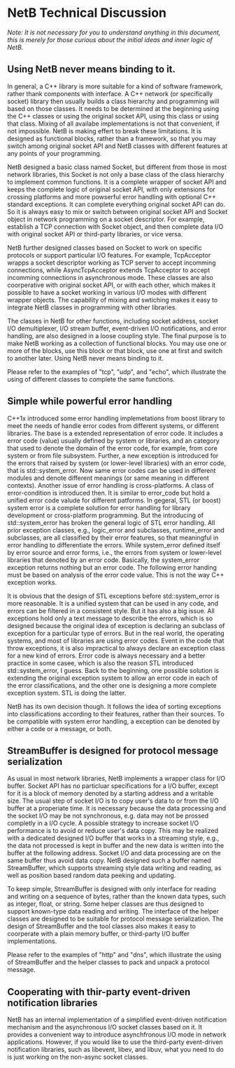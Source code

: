 # NetB Technical Discussion 

*Note: It is not necessary for you to understand anything in this document, this is merely for those curious about the initial ideas and inner logic of NetB.*

## Using NetB never means binding to it.

In general, a C++ library is more suitable for a kind of software framework, rather thank components with interface. A C++ network (or specifically socket) library then usually builds a class hierarchy and programming will based on those classes. It needs to be determined at the beginning using the C++ classes or using the original socket API, using this class or using that class. Mixing of all availabe implementations is not that convenient, if not impossible. NetB is making effert to break these limitations. It is designed as functional blocks, rather than a framework, so that you may switch among original socket API and NetB classes with different features at any points of your programming. 

NetB designed a basic class named Socket, but different from those in most network libraries, this Socket is not only a base class of the class hierarchy to implement common functions. It is a complete wrapper of socket API and keeps the complete logic of original socket API, with only extensions for crossing platforms and more powserful error handling with optional C++ standard exceptions. It can complete everything original socket API can do. So it is always easy to mix or switch between original socket API and Socket object in network programming on a socket descriptor. For example, establish a TCP connection with Socket object, and then complete data I/O with original socket API or third-party libraries, or vice versa. 

NetB further designed classes based on Socket to work on specific protocols or support particular I/O features. For example, TcpAcceptor wrapps a socket descriptor working as TCP server to accept incomming connections, while AsyncTcpAcceptor extends TcpAcceptor to accept incomming connections in asynchronous mode. These classes are also coorperative with original socket API, or with each other, which makes it possible to have a socket working in various I/O modes with different wrapper objects. The capability of mixing and swtiching makes it easy to integrate NetB classes in programming with other libraries.  

The classes in NetB for other functions, including socket address, socket I/O demultiplexer, I/O stream buffer, event-driven I/O notifications, and error handling, are also designed in a loose coupling style. The final purpose is to make NetB working as a collection of functional blocks. You may use one or more of the blocks, use this block or that block, use one at first and switch to another later. Using NetB never means binding to it.  

Please refer to the examples of "tcp", "udp", and "echo", which illustrate the using of different classes to complete the same functions. 

## Simple while powerful error handling  

C++1x introduced some error handling implemetations from boost library to meet the needs of handle error codes from different systems, or different libraries. The base is a extended representation of error code. It includes a error code (value) usually defined by system or libraries, and an category that used to denote the domain of the error code, for example, from core system or from file subsystem. Further, a new exception is introduced for the errors that raised by system (or lower-level libraries) with an error code, that is std::system_error. Now same error codes can be used in different modules and denote different meanings (or same meaning in different contexts). Another issue of error handling is cross-platforms. A class of error-condition is introduced then. It is similar to error_code but hold a unified error code valude for different patforms. In gegeral, STL (or boost) system error is a complete solution for error handling for library development or cross-platform programming. But the introducing of std::system_error has broken the general logic of STL error handling. All prior exception classes, e.g., logic_error and subclasses, runtime_error and subclasses, are all classified by their error features, so that meaningful in error handling to differentiate the errors. While system_error defined itself by error source and error forms, i.e., the errors from system or lower-level libraries that denoted by an error code. Basically, the system_error exception returns nothing but an error code. The following error handing must be based on analysis of the error code value. This is not the way C++ exception works.  

It is obvious that the design of STL exceptions before std::system_error is more reasonable. It is a unified system that can be used in any code, and errors can be filtered in a consistent style. But it has also a big issue. All exceptions hold only a text message to describe the errors, which is so designed because the original idea of exception is declaring an subclass of exception for a particular type of errors. But in the real world, the operating systems, and most of libraries are using error codes. Event in the code that throw exceptions, it is also impractical to always declare an exception class for a new kind of errors. Error code is always necessary and a better practice in some casee, which is also the reason STL introduced std::system_error, I guess. Back to the beginning, one possible solution is extending the original exception system to allow an error code in each of the error classifications, and the other one is designing a more complete exception system. STL is doing the latter.  

NetB has its own decision though. It follows the idea of sorting exceptions into classifications according to their features, rather than their sources. To be compatible with system error handling, a exception can be denoted by either a code or a message, or both. 

## StreamBuffer is designed for protocol message serialization  

As usual in most network libraries, NetB implements a wrapper class for I/O buffer. Socket API has no particluar specifications for a I/O buffer, except for it is a block of memory denoted by a starting address and a writable size. The usual step of socket I/O is to copy user's data to or from the I/O buffer at a properiate time. It is necessary because the data processing and the socket I/O may be not synchronous, e.g. data may not be prossed completly in a I/O cycle. A possible strategy to increase socket I/O performance is to avoid or reduce user's data copy. This may be realized with a dedicated designed I/O buffer that works in a streaming style, e.g., the data not processed is kept in buffer and the new data is written into the buffer at the following address. Socket I/O and data processing are on the same buffer thus avoid data copy. NetB designed such a buffer named StreamBuffer, which supports streaming style data writing and reading, as well as position based random data peeking and updating.   

To keep simple, StreamBuffer is designed with only interface for reading and writing on a sequence of bytes, rather than the known data types, such as integer, float, or string. Some helper classes are thus designed to support known-type data reading and writing. The interface of the helper classes are designed to be suitable for protocol message serialization. The design of StreamBuffer and the tool classes also makes it easy to coorperate with a plain memory buffer, or third-party I/O buffer implementations.  

Please refer to the examples of "http" and "dns", which illustrate the using of StreamBuffer and the helper classes to pack and unpack a protocol message.  


## Cooperating with thir-party event-driven notification libraries  

NetB has an internal implementation of a simplified event-driven notification mechanism and the asynchronous I/O socket classes based on it. It provides a convenient way to introduce asynchfronous I/O mode in network applications. However, if you would like to use the third-party event-driven notification libraries, such as libevent, libev, and libuv, what you need to do is just working on the non-async socket classes.  











